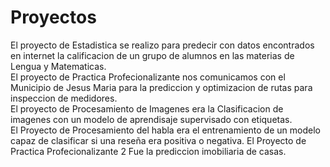 # Proyectos
El proyecto de Estadistica se realizo para predecir con datos encontrados en internet la calificacion de un grupo de alumnos en las materias de Lengua y Matematicas.  
El proyecto de Practica Profecionalizante nos comunicamos con el Municipio de Jesus Maria para la prediccion y optimizacion de rutas para inspeccion de medidores.  
El proyecto de Procesamiento de Imagenes era la Clasificacion de imagenes con un modelo de aprendisaje supervisado con etiquetas.  
El Proyecto de Procesamiento del habla era el entrenamiento de un modelo capaz de clasificar si una reseña era positiva o negativa.
El Proyecto de Practica Profecionalizante 2 Fue la prediccion imobiliaria de casas.

